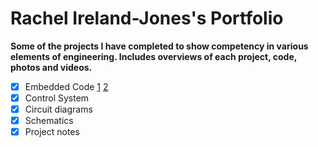 <h1> Rachel Ireland-Jones's Portfolio </h1>

**Some of the projects I have completed to show competency in various elements of engineering. 
Includes overviews of each project, code, photos and videos.**

- [x] Embedded Code [1](https://github.com/chellij/RIJ-Portfolio/tree/master/1.%20Embedded%20Systems%20-%20Game%20Dev/source) [2]()
- [x] Control System
- [x] Circuit diagrams
- [x] Schematics
- [x] Project notes
